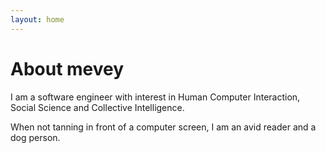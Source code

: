 ```yaml
---
layout: home
---
```

# About mevey

I am a software engineer with interest in Human Computer Interaction, Social Science and Collective Intelligence.

When not tanning in front of a computer screen, I am an avid reader and a dog person.